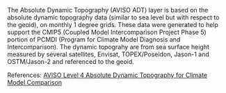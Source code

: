 The Absolute Dynamic Topography (AVISO ADT) layer is based on the absolute dynamic topography data (similar to sea level but with respect to the geoid), on monthly 1 degree grids. These data were generated to help support the CMIP5 (Coupled Model Intercomparison Project Phase 5) portion of PCMDI (Program for Climate Model Diagnosis and Intercomparison). The dynamic topograhy are from sea surface height measured by several satellites, Envisat, TOPEX/Poseidon, Jason-1 and OSTM/Jason-2 and referenced to the geoid.

References: [AVISO Level 4 Absolute Dynamic Topography for Climate Model Comparison](https://podaac.jpl.nasa.gov/dataset/AVISO_L4_DYN_TOPO_1DEG_1MO)
